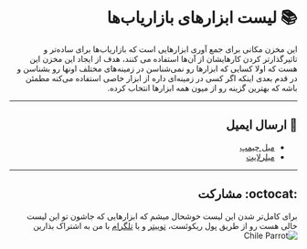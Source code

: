 <div dir="rtl">

# :books: لیست ابزارهای بازاریاب‌ها

این مخزن مکانی برای جمع آوری ابزارهایی است که بازاریاب‌ها برای ساده‌تر و تاثیرگذارتر کردن کارهایشان از آن‌ها استفاده می ‌کنند، هدف از ایجاد این مخزن این هست که اولا کسایی که ابزارها رو نمی‌شناسن در زمینه‌های مختلف اونها رو بشناسن و در قدم بعدی اینکه اگر کسی در زمینه‌ای داره از ابزار خاصی استفاده می‌کنه مطمئن باشه که بهترین گزینه رو از میون همه ابزارها انتخاب کرده.


***

## :email: ارسال ایمیل

* [میل چیمپ](https://mailchimp.com/)
* [میلرلایت](https://www.mailerlite.com/)



***

## :octocat: مشارکت

برای کامل‌تر شدن این لیست خوشحال میشم که ابزارهایی که جاشون تو این لیست خالی هست رو از طریق پول ریکوئست، [توییتر](https://twitter.com/baradaranam) و یا [تلگرام](https://t.me/baradaranam) با من به اشتراک بذارین   ![Chile Parrot](http://countryparrots.com/parrots/chile-parrot.gif)


</div>
